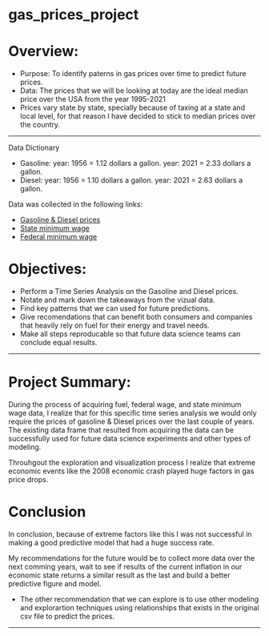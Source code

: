# gas_prices_project

# Overview:
- Purpose: To identify paterns in gas prices over time to predict future prices.
- Data: The prices that we will be looking at today are the ideal median price over the USA from the year 1995-2021
- Prices vary state by state, specially because of taxing at a state and local level, for that reason I have decided to stick to median prices over the country.
***
Data Dictionary
- Gasoline: 
    year: 1956 = 1.12 dollars a gallon. 
    year: 2021 = 2.33 dollars a gallon.
- Diesel:
    year: 1956 = 1.10 dollars a gallon.
    year: 2021 = 2.63 dollars a gallon.

Data was collected in the following links:
- [Gasoline & Diesel prices](https://www.kaggle.com/datasets/mruanova/us-gasoline-and-diesel-retail-prices-19952021)
- [State minimum wage](https://www.kaggle.com/datasets/lislejoem/us-minimum-wage-by-state-from-1968-to-2017)
- [Federal minimum wage](https://www.kaggle.com/datasets/brandonconrady/us-minimum-wage-1938-2020)
# Objectives:
- Perform a Time Series Analysis on the Gasoline and Diesel prices.
- Notate and mark down the takeaways from the vizual data.
- Find key patterns that we can used for future predictions.
- Give recomendations that can benefit both consumers and companies that heavily rely on fuel for their energy and travel needs.
- Make all steps reproducable so that future data science teams can conclude equal results.
***
# Project Summary:
During the process of acquiring fuel, federal wage, and state minimum wage data, I realize that for this specific time series analysis we would only require the prices of gasoline & Diesel prices over the last couple of years. The existing data frame that resulted from acquiring the data can be successfully used for future data science experiments and other types of modeling.

Throuhgout the exploration and visualization process I realize that extreme economic events like the 2008 economic crash played huge factors in gas price drops. 
# Conclusion
In conclusion, because of extreme factors like this I was not successful in making a good predictive model that had a huge success rate.

My recommendations for the future would be to collect more data over the next comming years, wait to see if results of the current inflation in our economic state returns a similar result as the last and build a better predictive figure and model.
- The other recommendation that we can explore is to use other modeling and explorartion techniques using relationships that exists in the original csv file to predict the prices.
***
